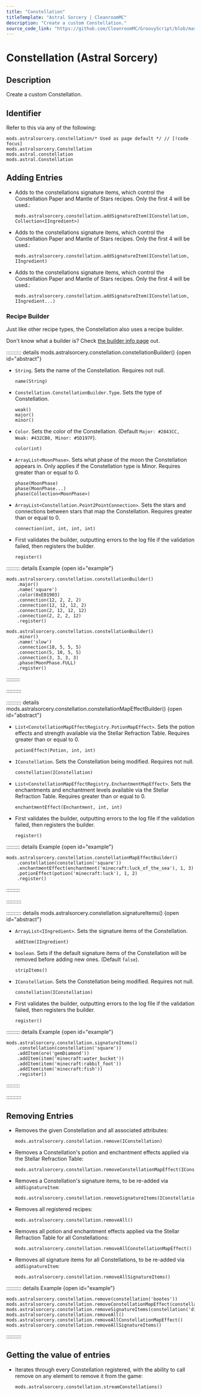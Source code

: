 ```yaml
---
title: "Constellation"
titleTemplate: "Astral Sorcery | CleanroomMC"
description: "Create a custom Constellation."
source_code_link: "https://github.com/CleanroomMC/GroovyScript/blob/master/src/main/java/com/cleanroommc/groovyscript/compat/mods/astralsorcery/Constellation.java"
---
```


# Constellation (Astral Sorcery)

## Description

Create a custom Constellation.

## Identifier

Refer to this via any of the following:

```groovy:no-line-numbers {1}
mods.astralsorcery.constellation/* Used as page default */ // [!code focus]
mods.astralsorcery.Constellation
mods.astral.constellation
mods.astral.Constellation
```


## Adding Entries

- Adds to the constellations signature items, which control the Constellation Paper and Mantle of Stars recipes. Only the first 4 will be used.:

    ```groovy:no-line-numbers
    mods.astralsorcery.constellation.addSignatureItem(IConstellation, Collection<IIngredient>)
    ```

- Adds to the constellations signature items, which control the Constellation Paper and Mantle of Stars recipes. Only the first 4 will be used.:

    ```groovy:no-line-numbers
    mods.astralsorcery.constellation.addSignatureItem(IConstellation, IIngredient)
    ```

- Adds to the constellations signature items, which control the Constellation Paper and Mantle of Stars recipes. Only the first 4 will be used.:

    ```groovy:no-line-numbers
    mods.astralsorcery.constellation.addSignatureItem(IConstellation, IIngredient...)
    ```


### Recipe Builder

Just like other recipe types, the Constellation also uses a recipe builder.

Don't know what a builder is? Check [the builder info page](../../groovy/builder.md) out.

:::::::::: details mods.astralsorcery.constellation.constellationBuilder() {open id="abstract"}
- `String`. Sets the name of the Constellation. Requires not null.

    ```groovy:no-line-numbers
    name(String)
    ```

- `Constellation.ConstellationBuilder.Type`. Sets the type of Constellation.

    ```groovy:no-line-numbers
    weak()
    major()
    minor()
    ```

- `Color`. Sets the color of the Constellation. (Default `Major: #2843CC, Weak: #432CB0, Minor: #5D197F`).

    ```groovy:no-line-numbers
    color(int)
    ```

- `ArrayList<MoonPhase>`. Sets what phase of the moon the Constellation appears in. Only applies if the Constellation type is Minor. Requires greater than or equal to 0.

    ```groovy:no-line-numbers
    phase(MoonPhase)
    phase(MoonPhase...)
    phase(Collection<MoonPhase>)
    ```

- `ArrayList<Constellation.Point2PointConnection>`. Sets the stars and connections between stars that map the Constellation. Requires greater than or equal to 0.

    ```groovy:no-line-numbers
    connection(int, int, int, int)
    ```

- First validates the builder, outputting errors to the log file if the validation failed, then registers the builder.

    ```groovy:no-line-numbers
    register()
    ```

::::::::: details Example {open id="example"}
```groovy:no-line-numbers
mods.astralsorcery.constellation.constellationBuilder()
    .major()
    .name('square')
    .color(0xE01903)
    .connection(12, 2, 2, 2)
    .connection(12, 12, 12, 2)
    .connection(2, 12, 12, 12)
    .connection(2, 2, 2, 12)
    .register()

mods.astralsorcery.constellation.constellationBuilder()
    .minor()
    .name('slow')
    .connection(10, 5, 5, 5)
    .connection(5, 10, 5, 5)
    .connection(3, 3, 3, 3)
    .phase(MoonPhase.FULL)
    .register()
```

:::::::::

::::::::::

:::::::::: details mods.astralsorcery.constellation.constellationMapEffectBuilder() {open id="abstract"}
- `List<ConstellationMapEffectRegistry.PotionMapEffect>`. Sets the potion effects and strength available via the Stellar Refraction Table. Requires greater than or equal to 0.

    ```groovy:no-line-numbers
    potionEffect(Potion, int, int)
    ```

- `IConstellation`. Sets the Constellation being modified. Requires not null.

    ```groovy:no-line-numbers
    constellation(IConstellation)
    ```

- `List<ConstellationMapEffectRegistry.EnchantmentMapEffect>`. Sets the enchantments and enchantment levels available via the Stellar Refraction Table. Requires greater than or equal to 0.

    ```groovy:no-line-numbers
    enchantmentEffect(Enchantment, int, int)
    ```

- First validates the builder, outputting errors to the log file if the validation failed, then registers the builder.

    ```groovy:no-line-numbers
    register()
    ```

::::::::: details Example {open id="example"}
```groovy:no-line-numbers
mods.astralsorcery.constellation.constellationMapEffectBuilder()
    .constellation(constellation('square'))
    .enchantmentEffect(enchantment('minecraft:luck_of_the_sea'), 1, 3)
    .potionEffect(potion('minecraft:luck'), 1, 2)
    .register()
```

:::::::::

::::::::::

:::::::::: details mods.astralsorcery.constellation.signatureItems() {open id="abstract"}
- `ArrayList<IIngredient>`. Sets the signature items of the Constellation.

    ```groovy:no-line-numbers
    addItem(IIngredient)
    ```

- `boolean`. Sets if the default signature items of the Constellation will be removed before adding new ones. (Default `false`).

    ```groovy:no-line-numbers
    stripItems()
    ```

- `IConstellation`. Sets the Constellation being modified. Requires not null.

    ```groovy:no-line-numbers
    constellation(IConstellation)
    ```

- First validates the builder, outputting errors to the log file if the validation failed, then registers the builder.

    ```groovy:no-line-numbers
    register()
    ```

::::::::: details Example {open id="example"}
```groovy:no-line-numbers
mods.astralsorcery.constellation.signatureItems()
    .constellation(constellation('square'))
    .addItem(ore('gemDiamond'))
    .addItem(item('minecraft:water_bucket'))
    .addItem(item('minecraft:rabbit_foot'))
    .addItem(item('minecraft:fish'))
    .register()
```

:::::::::

::::::::::

## Removing Entries

- Removes the given Constellation and all associated attributes:

    ```groovy:no-line-numbers
    mods.astralsorcery.constellation.remove(IConstellation)
    ```

- Removes a Constellation's potion and enchantment effects applied via the Stellar Refraction Table:

    ```groovy:no-line-numbers
    mods.astralsorcery.constellation.removeConstellationMapEffect(IConstellation)
    ```

- Removes a Constellation's signature items, to be re-added via `addSignatureItem`:

    ```groovy:no-line-numbers
    mods.astralsorcery.constellation.removeSignatureItems(IConstellation)
    ```

- Removes all registered recipes:

    ```groovy:no-line-numbers
    mods.astralsorcery.constellation.removeAll()
    ```

- Removes all potion and enchantment effects applied via the Stellar Refraction Table for all Constellations:

    ```groovy:no-line-numbers
    mods.astralsorcery.constellation.removeAllConstellationMapEffect()
    ```

- Removes all signature items for all Constellations, to be re-added via `addSignatureItem`:

    ```groovy:no-line-numbers
    mods.astralsorcery.constellation.removeAllSignatureItems()
    ```

:::::::::: details Example {open id="example"}
```groovy:no-line-numbers
mods.astralsorcery.constellation.remove(constellation('bootes'))
mods.astralsorcery.constellation.removeConstellationMapEffect(constellation('discidia'))
mods.astralsorcery.constellation.removeSignatureItems(constellation('discidia'))
mods.astralsorcery.constellation.removeAll()
mods.astralsorcery.constellation.removeAllConstellationMapEffect()
mods.astralsorcery.constellation.removeAllSignatureItems()
```

::::::::::

## Getting the value of entries

- Iterates through every Constellation registered, with the ability to call remove on any element to remove it from the game:

    ```groovy:no-line-numbers
    mods.astralsorcery.constellation.streamConstellations()
    ```
